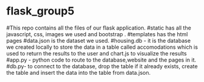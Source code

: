 # flask_group5
#This repo contains all the files of our flask application.
#static has all the javascript, css, images we used and bootstrap .
#templates has the html pages
#data.json is the dataset we used.
#housing.db - it is the database we created locally to store the data in a table called accomodations which is used to return the results to the user and chart.js to visualize the results
#app.py - python code to route to the database,website and the pages in it.
#db.py- to connect to the database, drop the table if it already exists, create the table and insert the data into the table from data.json.
